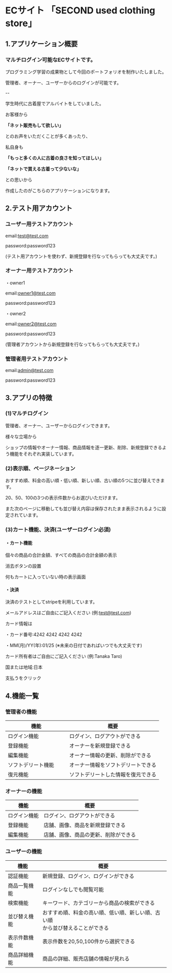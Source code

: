 # ECサイト 「SECOND used clothing store」


## 1.アプリケーション概要


### マルチログイン可能なECサイトです。

プログラミング学習の成果物として今回のポートフォリオを制作いたしました。

管理者、オーナー、ユーザーからのログインが可能です。

--

学生時代に古着屋でアルバイトをしていました。

お客様から

**「ネット販売もして欲しい」**

とのお声をいただくことが多くあったり、

私自身も

**「もっと多くの人に古着の良さを知ってほしい」**

**「ネットで買える古着って少ないな」**

との思いから

作成したのがこちらのアプリケーションになります。




## 2.テスト用アカウント


### ユーザー用テストアカウント

email:test@test.com

password:password123

(テスト用アカウントを使わず、新規登録を行なってもらっても大丈夫です。)



### オーナー用テストアカウント

・owner1

email:owner1@test.com

password:password123

・owner2

email:owner2@test.com

password:password123

(管理者アカウントから新規登録を行なってもらっても大丈夫です。)



### 管理者用テストアカウント

email:admin@test.com

password:password123



## 3.アプリの特徴

### (1)マルチログイン

管理者、オーナー、ユーザーからログインできます。

様々な立場から

ショップの情報やオーナー情報、商品情報を逐一更新、削除、新規登録できるよう機能をそれぞれ実装しています。


### (2)表示順、ページネーション

おすすめ順、料金の高い順・低い順、新しい順、古い順の5つに並び替えできます。

20、50、100の3つの表示件数からお選びいただけます。

また次のページに移動しても並び替え内容は保存されたまま表示されるように設定されています。


### (3)カート機能、決済(ユーザーログイン必須)


#### ・カート機能

個々の商品の合計金額、すべての商品の合計金額の表示

消去ボタンの設置

何もカートに入っていない時の表示画面



#### ・決済

決済のテストとしてstripeを利用しています。

メールアドレスはご自由にご記入ください (例:test@test.com)

カード情報は

・カード番号:4242 4242 4242 4242

・MM(月)/YY(年):01/25 (※未来の日付であればいつでも大丈夫です)

カード所有者はご自由にご記入ください (例:Tanaka Taro)

国または地域:日本

支払うをクリック

## 4.機能一覧

### 管理者の機能

|   機能　   |       概要       |  
|----------|------------------|
|ログイン機能  |ログイン、ログアウトができる|
|登録機能 |オーナーを新規登録できる|
|編集機能　　|オーナー情報の更新、削除ができる|
|ソフトデリート機能　　|オーナー情報をソフトデリートできる|
|復元機能|ソフトデリートした情報を復元できる|

### オーナーの機能

|   機能　   |       概要       |  
|----------|------------------|
|ログイン機能  |ログイン、ログアウトができる|
|登録機能|店舗、画像、商品を新規登録できる|
|編集機能|店舗、画像、商品の更新、削除ができる|

### ユーザーの機能

|   機能　   |       概要       |  
|----------|------------------|
|認証機能|新規登録、ログイン、ログインができる|
|商品一覧機能|ログインなしでも閲覧可能|
|検索機能|キーワード、カテゴリーから商品の検索ができる|
|並び替え機能|おすすめ順、料金の高い順、低い順、新しい順、古い順<br>から並び替えることができる|
|表示件数機能|表示件数を20,50,100件から選択できる|
|商品詳細機能|商品の詳細、販売店舗の情報が見れる|
